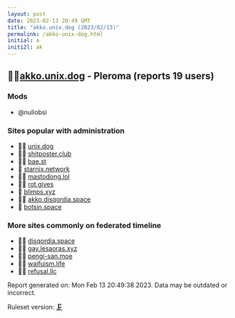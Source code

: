 ```yaml
---
layout: post
date: 2023-02-13 20:49 GMT
title: "akko.unix.dog (2023/02/13)"
permalink: /akko-unix-dog.html
initial: a
initi2l: ak
---
```


## 🦝🧸[akko.unix.dog](https://akko.unix.dog) - Pleroma (reports 19 users)

### Mods
 * @nullobsi

### Sites popular with administration

* 🦝🧸 [unix.dog](/unix-dog.html)
* 🦝🧸 [shitposter.club](/shitposter-club.html)
* 🦝🧸 [bae.st](/bae-st.html)
* 🦝 [starnix.network](/starnix-network.html)
* 🦝🧸 [mastodong.lol](/mastodong-lol.html)
* 🦝🧸 [rot.gives](/rot-gives.html)
* 🧸 [blimps.xyz](/blimps-xyz.html)
* 🦝🧸 [akko.disqordia.space](/akko-disqordia-space.html)
* 🐘 [botsin.space](/botsin-space.html)

### More sites commonly on federated timeline

* 🦝🧸 [disqordia.space](/disqordia-space.html)
* 🦝🧸 [gay.lesaoras.xyz](/gay-lesaoras-xyz.html)
* 🦝🧸 [pengi-san.moe](/pengi-san-moe.html)
* 🦝🧸 [waifuism.life](/waifuism-life.html)
* 🦝🧸 [refusal.llc](/refusal-llc.html)

Report generated on: Mon Feb 13 20:49:38 2023. Data may be outdated or incorrect.

Ruleset version: [🗜](/version-clamp)
